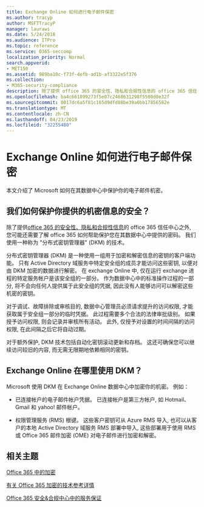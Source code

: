```yaml
---
title: Exchange Online 如何进行电子邮件保密
ms.author: tracyp
author: MSFTTracyP
manager: laurawi
ms.date: 5/24/2018
ms.audience: ITPro
ms.topic: reference
ms.service: O365-seccomp
localization_priority: Normal
search.appverid:
- MET150
ms.assetid: 989ba10c-f73f-4efb-ad1b-af3322e5f376
ms.collection:
- M365-security-compliance
description: 除了提供 office 365 的安全性、隐私和合规性信息的 office 365 信任中心之外, 您可能还需要了解 office 365 如何帮助保护您在其数据中心中提供的密码。 我们使用一种称为 "分布式密钥管理器" (DKM) 的技术。
ms.openlocfilehash: ba4c661899273f5e07c2468631298f5500d0e32f
ms.sourcegitcommit: 0017dc6a5f81c165d9dfd88be39a6bb17856582e
ms.translationtype: MT
ms.contentlocale: zh-CN
ms.lasthandoff: 04/23/2019
ms.locfileid: "32255480"
---
```

# <a name="how-exchange-online-secures-your-email-secrets"></a>Exchange Online 如何进行电子邮件保密

本文介绍了 Microsoft 如何在其数据中心中保护你的电子邮件机密。
  
## <a name="how-do-we-secure-secret-information-provided-by-you"></a>我们如何保护你提供的机密信息的安全？

除了提供[office 365 的安全性、隐私和合规性信息](https://go.microsoft.com/fwlink/?linkid=874644)的 office 365 信任中心之外, 您可能还需要了解 office 365 如何帮助保护您在其数据中心中提供的密码。 我们使用一种称为 "分布式密钥管理器" (DKM) 的技术。
  
分布式密钥管理器 (DKM) 是一种使用一组用于加密和解密信息的密钥的客户端功能。 只有 Active Directory 域服务中特定安全组的成员才能访问这些密钥, 以便对由 DKM 加密的数据进行解密。 在 exchange Online 中, 仅在运行 exchange 进程的特定服务帐户是该安全组的一部分。 作为数据中心中的标准操作过程的一部分, 将不会向任何人提供属于此安全组的凭据, 因此没有人能够访问可以解密这些机密的密钥。
  
对于调试、故障排除或审核目的, 数据中心管理员必须请求提升的访问权限, 才能获取属于安全组一部分的临时凭据。 此过程需要多个合法的法律审批级别。 如果授予访问权限, 则会记录并审核所有活动。 此外, 仅授予对设置的时间间隔的访问权限, 在此间隔之后它将自动过期。
  
对于额外保护, DKM 技术包括自动化密钥滚动更新和存档。 这还可确保您可以继续访问较旧的内容, 而无需无限期地依赖相同的密钥。
  
## <a name="where-does-exchange-online-make-use-of-dkm"></a>Exchange Online 在哪里使用 DKM？

Microsoft 使用 DKM 在 Exchange Online 数据中心中加密你的机密。 例如：
  
- 已连接帐户的电子邮件帐户凭据。 已连接帐户是第三方帐户, 如 Hotmail、Gmail 和 yahoo! 邮件帐户。
    
- 权限管理服务 (RMS) 根键。 这些客户密钥可从 Azure RMS 导入, 也可以从客户的本地 Active Directory 域服务 RMS 部署中导入, 这些部署用于使用 RMS 或 Office 365 邮件加密 (OME) 对电子邮件进行加密和解密。
    
## <a name="related-topics"></a>相关主题

[Office 365 中的加密](encryption.md)
  
[有关 Office 365 加密的技术参考详情](technical-reference-details-about-encryption.md)
  
[Office 365 安全&amp;合规中心中的服务保证](https://go.microsoft.com/fwlink/?linkid=874645)
  

